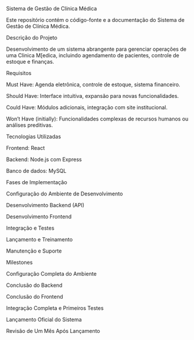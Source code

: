 Sistema de Gestão de Clínica Médica

Este repositório contém o código-fonte e a documentação do Sistema de Gestão de Clínica Médica. 

Descrição do Projeto

Desenvolvimento de um sistema abrangente para gerenciar operações de uma Clinica M[edica, incluindo agendamento de pacientes, controle de estoque e finanças.



Requisitos


Must Have: Agenda eletrônica, controle de estoque, sistema financeiro.

Should Have: Interface intuitiva, expansão para novas funcionalidades.

Could Have: Módulos adicionais, integração com site institucional.

Won’t Have (initially): Funcionalidades complexas de recursos humanos ou análises preditivas.



Tecnologias Utilizadas


Frontend: React

Backend: Node.js com Express

Banco de dados: MySQL


Fases de Implementação


Configuração do Ambiente de Desenvolvimento

Desenvolvimento Backend (API)

Desenvolvimento Frontend

Integração e Testes

Lançamento e Treinamento

Manutenção e Suporte


Milestones


Configuração Completa do Ambiente

Conclusão do Backend

Conclusão do Frontend

Integração Completa e Primeiros Testes

Lançamento Oficial do Sistema

Revisão de Um Mês Após Lançamento
